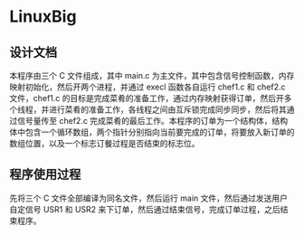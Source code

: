 # LinuxBig

## 设计文档

本程序由三个 C 文件组成，其中 main.c 为主文件，其中包含信号控制函数，内存映射初始化，然后开两个进程，并通过 execl 函数各自运行 chef1.c 和 chef2.c 文件，chef1.c 的目标是完成菜肴的准备工作，通过内存映射获得订单，然后开多个线程，并进行菜肴的准备工作，各线程之间由互斥锁完成同步同步，然后将其通过信号量传至 chef2.c 完成菜肴的最后工作。本程序的订单为一个结构体，结构体中包含一个循环数组，两个指针分别指向当前要完成的订单，将要放入新订单的数组位置，以及一个标志订餐过程是否结束的标志位。

## 程序使用过程

先将三个 C 文件全部编译为同名文件，然后运行 main 文件，然后通过发送用户自定信号 USR1 和 USR2 来下订单，然后通过结束信号，完成订单过程，之后结束程序。
